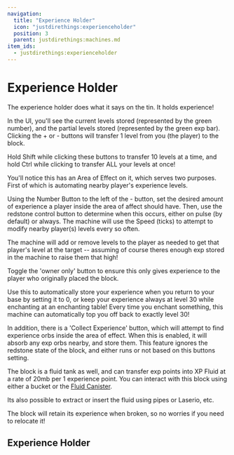 ```yaml
---
navigation:
  title: "Experience Holder"
  icon: "justdirethings:experienceholder"
  position: 3
  parent: justdirethings:machines.md
item_ids:
  - justdirethings:experienceholder
---
```


# Experience Holder

The experience holder does what it says on the tin. It holds experience!

In the UI, you'll see the current levels stored (represented by the green number), and the partial levels stored (represented by the green exp bar). Clicking the + or - buttons will transfer 1 level from you (the player) to the block.

Hold Shift while clicking these buttons to transfer 10 levels at a time, and hold Ctrl while clicking to transfer ALL your levels at once!

You'll notice this has an Area of Effect on it, which serves two purposes. First of which is automating nearby player's experience levels.

Using the Number Button to the left of the - button, set the desired amount of experience a player inside the area of affect should have. Then, use the redstone control button to determine when this occurs, either on pulse (by default) or always. The machine will use the Speed (ticks) to attempt to modify nearby player(s) levels every so often.

The machine will add or remove levels to the player as needed to get that player's level at the target -- assuming of course theres enough exp stored in the machine to raise them that high!

Toggle the 'owner only' button to ensure this only gives experience to the player who originally placed the block.

Use this to automatically store your experience when you return to your base by setting it to 0, or keep your experience always at level 30 while enchanting at an enchanting table! Every time you enchant something, this machine can automatically top you off back to exactly level 30!

In addition, there is a 'Collect Experience' button, which will attempt to find experience orbs inside the area of effect.  When this is enabled, it will absorb any exp orbs nearby, and store them.  This feature ignores the redstone state of the block, and either runs or not based on this buttons setting.

The block is a fluid tank as well, and can transfer exp points into XP Fluid at a rate of 20mb per 1 experience point.  You can interact with this block using either a bucket or the [Fluid Canister](./item_fluid_canister.md).

Its also possible to extract or insert the fluid using pipes or Laserio, etc.

The block will retain its experience when broken, so no worries if you need to relocate it!

## Experience Holder



<Recipe id="justdirethings:experienceholder" />


